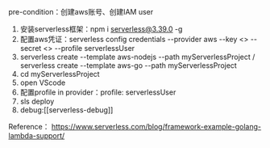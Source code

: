pre-condition：创建aws账号、创建IAM user
1. 安装serverless框架：npm i serverless@3.39.0 -g
2. 配置aws凭证：serverless config credentials --provider aws --key <> --secret <> --profile serverlessUser
3. serverless create --template aws-nodejs --path myServerlessProject / serverless create --template aws-go --path myServerlessProject
4. cd myServerlessProject
5. open VScode
6. 配置profile in provider：profile: serverlessUser
7. sls deploy
8. debug:[[serverless-debug]]

Reference：
https://www.serverless.com/blog/framework-example-golang-lambda-support/
